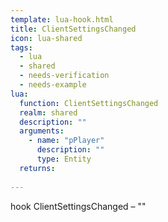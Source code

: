 ```yaml
---
template: lua-hook.html
title: ClientSettingsChanged
icon: lua-shared
tags:
  - lua
  - shared
  - needs-verification
  - needs-example
lua:
  function: ClientSettingsChanged
  realm: shared
  description: ""
  arguments:
    - name: "pPlayer"
      description: ""
      type: Entity
  returns:
    
---
```


<div class="lua__search__keywords">
hook ClientSettingsChanged &#x2013; ""
</div>
